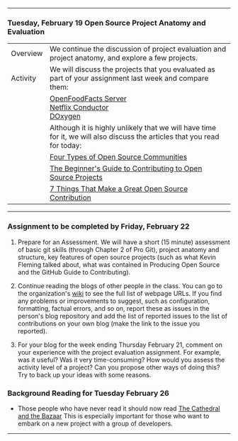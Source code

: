 --------------------------------------------------------------------------------

### Tuesday, February 19 Open Source Project Anatomy and Evaluation

|                               |        |                              
|:---|:----|
|Overview       | We continue the discussion of project evaluation and project anatomy, and explore a few projects. | 
|Activity       | We will discuss the projects that you evaluated as part of your assignment last week and compare them: 
|               | [OpenFoodFacts Server](https://github.com/openfoodfacts/openfoodfacts-server)<br>[Netflix Conductor](https://github.com/Netflix/conductor)<br>[DOxygen](https://github.com/doxygen/doxygen) |
|               | Although it is highly unlikely that we will have time for it,  we will also discuss the articles that you read for today:
|               |  [Four Types of Open Source Communities](https://opensource.com/business/13/6/four-types-organizational-structures-within-open-source-communities)|
|               |  [The Beginner's Guide to Contributing to Open Source Projects](https://blog.newrelic.com/engineering/open-source_gettingstarted/ ) |
|               |  [7 Things That Make a Great Open Source Contribution](https://blog.newrelic.com/2014/11/05/open-source-contribution/) |

---

### Assignment to be completed by Friday, February 22
1. Prepare for an Assessment.
    We will have a short (15 minute) assessment of basic git skills (through Chapter 2 of Pro Git), project anatomy and structure, key features of open source projects
    (such as what Kevin Fleming talked about, what was contained in Producing Open Source and the GitHub Guide to Contributing).

1. Continue reading the blogs of other people in the class. 
   You can go to the organization's [wiki](https://github.com/hunter-college-ossd-spr19/wiki) to see the full list of webpage URLs.
   If you find any problems or improvements to suggest, such as configuration, formatting, factual errors, and so on,  report these as issues in the person's blog repository and
   add the list of reported issues to the list of contributions on your own blog (make the link to the issue you reported).

1. For your blog for the week ending Thursday February 21,   comment on your experience with the project evaluation assignment. For example, was it useful? Was it very time-consuming? 
     How would you assess the activity level of a project? Can you propose other ways of doing this? Try to back up your ideas with some 
     reasons.

### Background Reading for Tuesday February 26
  - Those people who have never read it should now read [ The Cathedral and the Bazaar](http://www.catb.org/~esr/writings/cathedral-bazaar/cathedral-bazaar/index.html)
  This is especially important for those who want to embark on a new project with a group of developers.

   
--------------------------------------------------------------------------------
